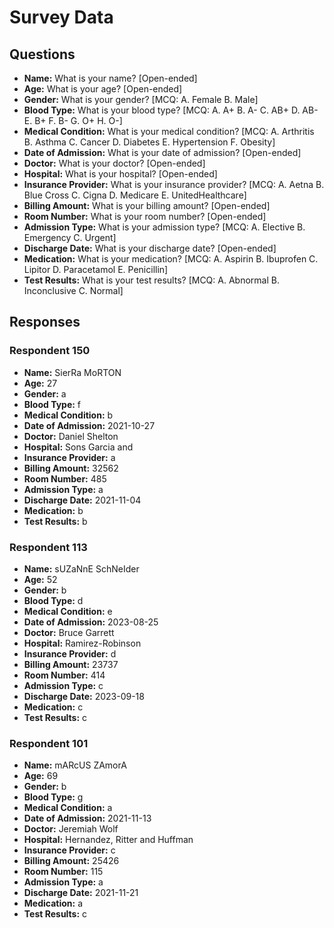 # Survey Data

## Questions

- **Name:** What is your name? [Open-ended]
- **Age:** What is your age? [Open-ended]
- **Gender:** What is your gender? [MCQ: A. Female B. Male]
- **Blood Type:** What is your blood type? [MCQ: A. A+ B. A- C. AB+ D. AB- E. B+ F. B- G. O+ H. O-]
- **Medical Condition:** What is your medical condition? [MCQ: A. Arthritis B. Asthma C. Cancer D. Diabetes E. Hypertension F. Obesity]
- **Date of Admission:** What is your date of admission? [Open-ended]
- **Doctor:** What is your doctor? [Open-ended]
- **Hospital:** What is your hospital? [Open-ended]
- **Insurance Provider:** What is your insurance provider? [MCQ: A. Aetna B. Blue Cross C. Cigna D. Medicare E. UnitedHealthcare]
- **Billing Amount:** What is your billing amount? [Open-ended]
- **Room Number:** What is your room number? [Open-ended]
- **Admission Type:** What is your admission type? [MCQ: A. Elective B. Emergency C. Urgent]
- **Discharge Date:** What is your discharge date? [Open-ended]
- **Medication:** What is your medication? [MCQ: A. Aspirin B. Ibuprofen C. Lipitor D. Paracetamol E. Penicillin]
- **Test Results:** What is your test results? [MCQ: A. Abnormal B. Inconclusive C. Normal]

## Responses

### Respondent 150

- **Name:** SierRa MoRTON
- **Age:** 27
- **Gender:** a
- **Blood Type:** f
- **Medical Condition:** b
- **Date of Admission:** 2021-10-27
- **Doctor:** Daniel Shelton
- **Hospital:** Sons Garcia and
- **Insurance Provider:** a
- **Billing Amount:** 32562
- **Room Number:** 485
- **Admission Type:** a
- **Discharge Date:** 2021-11-04
- **Medication:** b
- **Test Results:** b

### Respondent 113

- **Name:** sUZaNnE SchNeIder
- **Age:** 52
- **Gender:** b
- **Blood Type:** d
- **Medical Condition:** e
- **Date of Admission:** 2023-08-25
- **Doctor:** Bruce Garrett
- **Hospital:** Ramirez-Robinson
- **Insurance Provider:** d
- **Billing Amount:** 23737
- **Room Number:** 414
- **Admission Type:** c
- **Discharge Date:** 2023-09-18
- **Medication:** c
- **Test Results:** c

### Respondent 101

- **Name:** mARcUS ZAmorA
- **Age:** 69
- **Gender:** b
- **Blood Type:** g
- **Medical Condition:** a
- **Date of Admission:** 2021-11-13
- **Doctor:** Jeremiah Wolf
- **Hospital:** Hernandez, Ritter and Huffman
- **Insurance Provider:** c
- **Billing Amount:** 25426
- **Room Number:** 115
- **Admission Type:** a
- **Discharge Date:** 2021-11-21
- **Medication:** a
- **Test Results:** c
